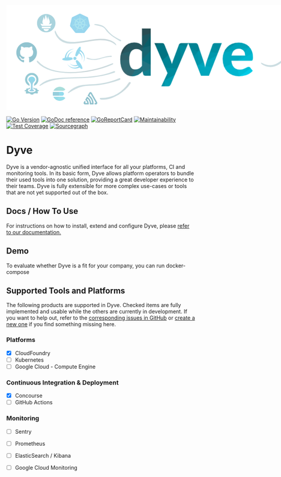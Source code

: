 <p align="center">
  <img style="max-width: 960px" src="/docs/img/header.png?raw=true">
</p>

[![Go Version](https://img.shields.io/github/go-mod/go-version/joscha-alisch/dyve.svg)](https://github.com/joscha-alisch/dyve)
[![GoDoc reference](https://img.shields.io/badge/godoc-reference-blue.svg)](https://godoc.org/github.com/joscha-alisch/dyve)
[![GoReportCard](https://goreportcard.com/badge/github.com/joscha-alisch/dyve)](https://goreportcard.com/report/github.com/joscha-alisch/dyve)
[![Maintainability](https://api.codeclimate.com/v1/badges/cda6afc7b37386975063/maintainability)](https://codeclimate.com/github/joscha-alisch/dyve/maintainability)
[![Test Coverage](https://codecov.io/gh/joscha-alisch/go-cgen/branch/main/graph/badge.svg?token=898J1INMMX)](https://codecov.io/gh/joscha-alisch/dyve)
[![Sourcegraph](https://sourcegraph.com/github.com/joscha-alisch/dyve/-/badge.svg)](https://sourcegraph.com/joscha-alisch/dyve?badge)

# Dyve

Dyve is a vendor-agnostic unified interface for all your platforms, CI and monitoring tools.
In its basic form, Dyve allows platform operators to bundle their used tools into one solution, providing a great developer experience to their teams.
Dyve is fully extensible for more complex use-cases or tools that are not yet supported out of the box.

## Docs / How To Use

For instructions on how to install, extend and configure Dyve, please [refer to our documentation.](https://joscha-alisch.github.io/dyve)

## Demo

To evaluate whether Dyve is a fit for your company, you can run docker-compose

## Supported Tools and Platforms

The following products are supported in Dyve. Checked items are fully implemented and usable while the others are currently in development.
If you want to help out, refer to the [corresponding issues in GitHub]() or [create a new one]() if you find something missing here.

### Platforms

* [x] CloudFoundry
* [ ] Kubernetes
* [ ] Google Cloud - Compute Engine

### Continuous Integration & Deployment 

* [x] Concourse
* [ ] GitHub Actions

### Monitoring
* [ ] Sentry
* [ ] Prometheus
* [ ] ElasticSearch / Kibana
* [ ] Google Cloud Monitoring

